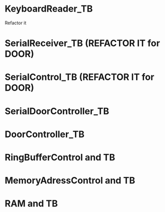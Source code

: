 # KeyboardReader_TB
Refactor it

# SerialReceiver_TB (REFACTOR IT for DOOR)

# SerialControl_TB (REFACTOR IT for DOOR)

# SerialDoorController_TB

# DoorController_TB

# RingBufferControl and TB

# MemoryAdressControl and TB

# RAM and TB

